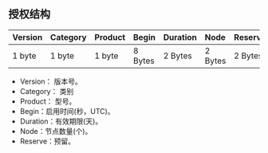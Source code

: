 ## 授权结构

|Version |Category |Product |Begin   |Duration  |Node    |Reserve |
|:-------|:--------|:-------|:-------|:---------|:-------|:-------|
|1 byte  |1 byte   |1 byte  |8 Bytes |2 Bytes   |2 Bytes |2 Bytes |

* Version： 版本号。
* Category： 类别
* Product： 型号。
* Begin：启用时间(秒，UTC)。
* Duration：有效期限(天)。
* Node：节点数量(个)。
* Reserve：预留。

